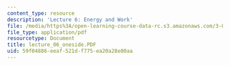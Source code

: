 ```yaml
---
content_type: resource
description: 'Lecture 6: Energy and Work'
file: /media/https%3A/open-learning-course-data-rc.s3.amazonaws.com/3-00-thermodynamics-of-materials-fall-2002/59f04886eeaf521df775ea20a28e00aa_lecture_06_oneside.PDF
file_type: application/pdf
resourcetype: Document
title: lecture_06_oneside.PDF
uid: 59f04886-eeaf-521d-f775-ea20a28e00aa
---
```

